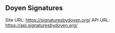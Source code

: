 ## Doyen Signatures
Site URL: https://signaturesbydoyen.org/
API URL: https://api.signaturesbydoyen.org/
